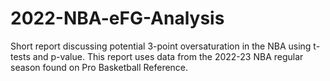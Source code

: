 # 2022-NBA-eFG-Analysis
Short report discussing potential 3-point oversaturation in the NBA using t-tests and p-value. This report uses data from the 2022-23 NBA regular season found on Pro Basketball Reference.
